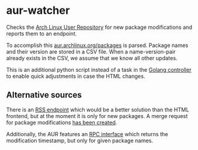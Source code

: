 # aur-watcher

Checks the [Arch Linux User Repository](https://aur.archlinux.org/) for new package modifications and reports them to an endpoint.

To accomplish this [aur.archlinux.org/packages](https://aur.archlinux.org/packages/) is parsed. Package names and their version are stored in a CSV file. When a name-version-pair already exists in the CSV, we assume that we know all other updates.

This is an additional python script instead of a task in the [Golang controller](https://github.com/hashworks/aur-ci/controller) to enable quick adjustments in case the HTML changes.

## Alternative sources

There is an [RSS endpoint](https://aur.archlinux.org/rss/) which would be a better solution than the HTML frontend, but at the moment it is only for new packages. A merge request for package modifications [has been created](https://gitlab.archlinux.org/archlinux/aurweb/-/merge_requests/10).

Additionally, the AUR features an [RPC interface](https://aur.archlinux.org/rpc) which returns the modification timestamp, but only for given package names.